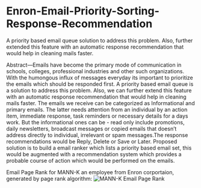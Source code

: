 # Enron-Email-Priority-Sorting-Response-Recommendation
A priority based email queue solution to address this problem. Also, further extended this feature with an automatic response recommendation that would help in cleaning mails faster.

Abstract—Emails have become the primary mode of communication in schools, colleges, professional industries and other such organizations. With the humongous influx of 
messages everyday its important to prioritize the emails which should be responded first. A priority based email queue is a solution to address this problem. Also, we can 
further extend this feature with an automatic response recommendation that would help in cleaning mails faster. The emails we receive can be categorized as Informational 
and primary emails. The latter needs attention from an individual by an action item, immediate response, task reminders or necessary details for a days work. But the
informational ones can be - read only include promotions, daily newsletters, broadcast messages or copied emails that doesn’t address directly to individual, irrelevant or 
spam messages.The response recommendations would be Reply, Delete or Save or Later. Proposed solution is to build a email ranker which lists a priority based email set, this would be augmented with a recommendation system which provides a probable course of action which would be performed on the emails.

Email Page Rank for MANN-K an employee from Enron corportaion, generated by page rank algorithm: 
![MANN-K Email Page Rank](https://user-images.githubusercontent.com/39837416/101215550-0b4de200-364c-11eb-8d46-3223e5581ce2.png)

